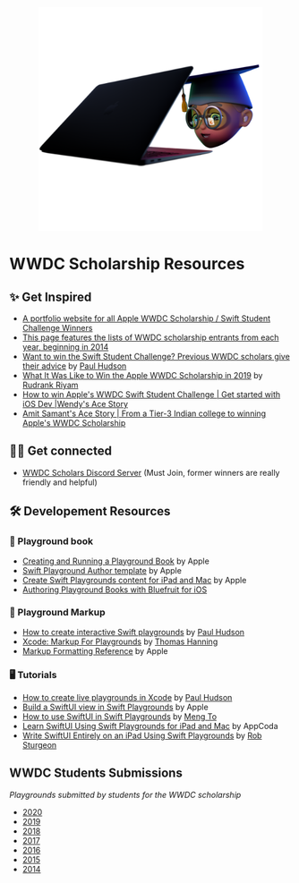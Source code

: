 <p align=center><img src="figure_large_medium-1000x1000.png" 
     height="400" /></p>
     
# WWDC Scholarship Resources

## ✨ Get Inspired

* [A portfolio website for all Apple WWDC Scholarship / Swift Student Challenge Winners](https://www.wwdcscholars.com)
* [This page features the lists of WWDC scholarship entrants from each year, beginning in 2014](https://github.com/wwdc)
* [Want to win the Swift Student Challenge? Previous WWDC scholars give their advice](https://www.hackingwithswift.com/articles/60/want-to-win-a-wwdc-scholarship-previous-attendees-give-their-advice) by [Paul Hudson](https://twitter.com/twostraws)
* [What It Was Like to Win the Apple WWDC Scholarship in 2019](https://betterprogramming.pub/winning-the-apple-wwdc-scholarship-2019-f694d603d626) by [Rudrank Riyam](https://twitter.com/rudrankriyam)
* [How to win Apple's WWDC Swift Student Challenge | Get started with iOS Dev |Wendy's Ace Story](https://youtu.be/Y3mELKEnRz8)
* [Amit Samant's Ace Story | From a Tier-3 Indian college to winning Apple's WWDC Scholarship](https://youtu.be/gug0k1NOoJ0)

## 👩‍💻 Get connected
* [WWDC Scholars Discord Server](https://discord.com/invite/Y426A42) (Must Join, former winners are really friendly and helpful)



## 🛠 Developement Resources

### 📙 Playground book
* [Creating and Running a Playground Book](https://developer.apple.com/documentation/swift_playgrounds/creating_and_running_a_playground_book) by Apple
* [Swift Playground Author template](https://developer.apple.com/download/more/?=Swift%20Playgrounds%20Author%20Template) by Apple
* [Create Swift Playgrounds content for iPad and Mac](https://developer.apple.com/videos/play/wwdc2020/10654/) by Apple
* [Authoring Playground Books with Bluefruit for iOS](https://learn.adafruit.com/create-a-swift-playgroundbook-with-bluetooth-le)

### 📝 Playground Markup
* [How to create interactive Swift playgrounds](https://www.hackingwithswift.com/articles/78/how-to-create-interactive-swift-playgrounds) by [Paul Hudson](https://twitter.com/twostraws)
* [Xcode: Markup For Playgrounds](https://twitter.com/hanning_thomas) by [Thomas Hanning](https://twitter.com/hanning_thomas)
* [Markup Formatting Reference](https://developer.apple.com/library/archive/documentation/Xcode/Reference/xcode_markup_formatting_ref/) by Apple

### 🖥 Tutorials

* [How to create live playgrounds in Xcode](https://www.hackingwithswift.com/example-code/uikit/how-to-create-live-playgrounds-in-xcode) by [Paul Hudson](https://twitter.com/twostraws)
* [Build a SwiftUI view in Swift Playgrounds](https://developer.apple.com/videos/play/wwdc2020/10643) by Apple
* [How to use SwiftUI in Swift Playgrounds](https://developer.apple.com/videos/play/wwdc2020/10643) by [Meng To](https://twitter.com/MengTo)
* [Learn SwiftUI Using Swift Playgrounds for iPad and Mac](https://www.appcoda.com/swiftui-swift-playgrounds-ipad-mac/) by AppCoda
* [Write SwiftUI Entirely on an iPad Using Swift Playgrounds](https://betterprogramming.pub/write-swiftui-entirely-on-an-ipad-using-swift-playgrounds-f48364e50c9a) by [Rob Sturgeon](https://twitter.com/SturdySturge)

## WWDC Students Submissions
*Playgrounds submitted by students for the WWDC scholarship*

- [2020](https://github.com/wwdc/2020)
- [2019](https://github.com/wwdc/2019)
- [2018](https://github.com/wwdc/2018)
- [2017](https://github.com/wwdc/2017)
- [2016](https://github.com/wwdc/2016)
- [2015](https://github.com/wwdc/2015)
- [2014](https://github.com/wwdc/2014)
